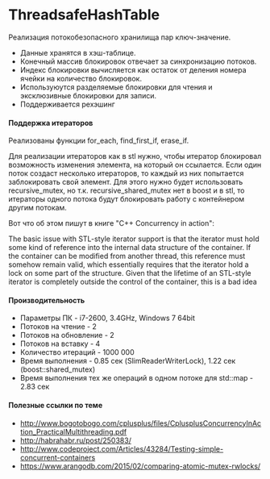 ﻿# ThreadsafeHashTable
Реализация потокобезопасного хранилища пар ключ-значение.
- Данные хранятся в хэш-таблице. 
- Конечный массив блокировок отвечает за синхронизацию потоков.
- Индекс блокировки вычисляется как остаток от деления номера ячейки на количество блокировок.
- Используюутся разделяемые блокировки для чтения и эксклюзивные блокировки для записи.
- Поддерживается рехэшинг
#### Поддержка итераторов
Реализованы функции for_each, find_first_if, erase_if.

Для реализации итераторов как в stl нужно, чтобы итератор блокировал возможность изменения элемента, на который он ссылается. Если один поток создаст несколько итераторов, то каждый из них попытается заблокировать свой элемент. Для этого нужно будет использовать recursive_mutex, но т.к. recursive_shared_mutex нет в boost и в stl, то итераторы одного потока будут блокировать работу с контейнером другим потокам.

Вот что об этом пишут в книге "C++ Concurrency in action":

The basic issue with
STL-style iterator support is that the iterator must hold some kind of reference into
the internal data structure of the container. If the container can be modified from
another thread, this reference must somehow remain valid, which essentially
requires that the iterator hold a lock on some part of the structure. Given that the
lifetime of an STL-style iterator is completely outside the control of the container,
this is a bad idea
#### Производительность
- Параметры ПК - i7-2600, 3.4GHz, Windows 7 64bit
- Потоков на чтение - 2
- Потоков на обновление - 2
- Потоков на вставку - 4
- Количество итераций - 1000 000
- Время выполнения - 0.85 сек (SlimReaderWriterLock), 1.22 сек (boost::shared_mutex)
- Время выполнения тех же операций в одном потоке для std::map - 2.83 сек

#### Полезные ссылки по теме
- http://www.bogotobogo.com/cplusplus/files/CplusplusConcurrencyInAction_PracticalMultithreading.pdf
- http://habrahabr.ru/post/250383/
- http://www.codeproject.com/Articles/43284/Testing-simple-concurrent-containers
- https://www.arangodb.com/2015/02/comparing-atomic-mutex-rwlocks/
